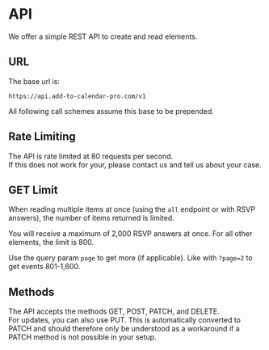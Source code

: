 # API

We offer a simple REST API to create and read elements.

## URL

The base url is:

```
https://api.add-to-calendar-pro.com/v1
```

All following call schemes assume this base to be prepended.

## Rate Limiting

The API is rate limited at 80 requests per second.  
If this does not work for your, please contact us and tell us about your case.

## GET Limit

When reading multiple items at once (using the `all` endpoint or with RSVP answers), the number of items returned is limited.

You will receive a maximum of 2,000 RSVP answers at once. For all other elements, the limit is 800.

Use the query param `page` to get more (if applicable). Like with `?page=2` to get events 801-1,600.

## Methods

The API accepts the methods GET, POST, PATCH, and DELETE.  
For updates, you can also use PUT. This is automatically converted to PATCH and should therefore only be understood as a workaround if a PATCH method is not possible in your setup.

